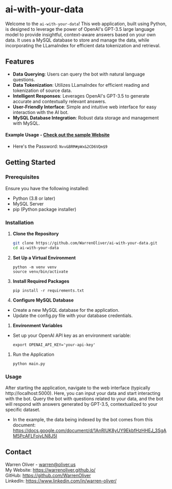 # ai-with-your-data

Welcome to the `ai-with-your-data`! This web application, built using Python, is designed to leverage the power of OpenAI's GPT-3.5 large language model to provide insightful, context-aware answers based on your own data. It uses a MySQL database to store and manage the data, while incorporating the LLamaIndex for efficient data tokenization and retrieval.

## Features

- **Data Querying**: Users can query the bot with natural language questions.
- **Data Tokenization**: Utilizes LLamaIndex for efficient reading and tokenization of source data.
- **Intelligent Responses**: Leverages OpenAI's GPT-3.5 to generate accurate and contextually relevant answers.
- **User-Friendly Interface**: Simple and intuitive web interface for easy interaction with the AI bot.
- **MySQL Database Integration**: Robust data storage and management with MySQL.

#### Example Usage - [Check out the sample Website](https://ai-with-your-data-c168d195d2d8.herokuapp.com/bot)
- Here's the Password: `Nvv&BRM#pWx&2CD6VQm$9`

## Getting Started

### Prerequisites

Ensure you have the following installed:
- Python (3.8 or later)
- MySQL Server
- pip (Python package installer)

### Installation

1. **Clone the Repository**
   ```bash
   git clone https://github.com/WarrenOliver/ai-with-your-data.git
   cd ai-with-your-data
   ```

2. **Set Up a Virtual Environment**
   ```
   python -m venv venv
   source venv/bin/activate
   ```

3. **Install Required Packages**
    ```
    pip install -r requirements.txt
    ```

4. **Configure MySQL Database**
- Create a new MySQL database for the application.
- Update the config.py file with your database credentials.

1. **Environment Variables**
- Set up your OpenAI API key as an environment variable:
    ```
    export OPENAI_API_KEY='your-api-key'
    ```

1. Run the Application
    ```
    python main.py
    ```



### Usage

After starting the application, navigate to the web interface (typically http://localhost:5000). Here, you can input your data and start interacting with the bot. Query the bot with questions related to your data, and the bot will respond with answers generated by GPT-3.5, contextualized to your specific dataset.
- In the example, the data being indexed by the bot comes from this document: https://docs.google.com/document/d/1AnRlUK8yUY9EkbfHzHHEJ_3SgAM5PcAFLFojyLN8J5I




## Contact

Warren Oliver - warren@oliver.us  
My Website: https://warrenoliver.github.io/  
GitHub: https://github.com/WarrenOliver  
LinkedIn: https://www.linkedin.com/in/warren-oliver/
